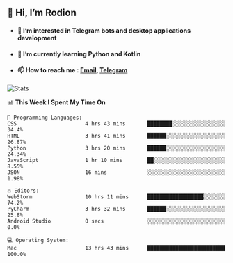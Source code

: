 ## 👋 Hi, I’m Rodion
- #### 👀 I’m interested in Telegram bots and desktop applications development
- #### 🌱 I’m currently learning Python and Kotlin
- #### 📫 How to reach me : [Email](mailto:me@lavn.ml), [Telegram](https://t.me/fast_geek)

![Stats](https://github-readme-stats.vercel.app/api?username=fast-geek&show_icons=true&theme=react&hide=issues&count_private=true&layout=compact)


<!--START_SECTION:waka-->
📊 **This Week I Spent My Time On** 

```text
💬 Programming Languages: 
CSS                      4 hrs 43 mins       ████████░░░░░░░░░░░░░░░░░   34.4% 
HTML                     3 hrs 41 mins       ██████░░░░░░░░░░░░░░░░░░░   26.87% 
Python                   3 hrs 20 mins       ██████░░░░░░░░░░░░░░░░░░░   24.34% 
JavaScript               1 hr 10 mins        ██░░░░░░░░░░░░░░░░░░░░░░░   8.55% 
JSON                     16 mins             ░░░░░░░░░░░░░░░░░░░░░░░░░   1.98%

🔥 Editors: 
WebStorm                 10 hrs 11 mins      ██████████████████░░░░░░░   74.2% 
PyCharm                  3 hrs 32 mins       ██████░░░░░░░░░░░░░░░░░░░   25.8% 
Android Studio           0 secs              ░░░░░░░░░░░░░░░░░░░░░░░░░   0.0%

💻 Operating System: 
Mac                      13 hrs 43 mins      █████████████████████████   100.0%

```


<!--END_SECTION:waka-->
